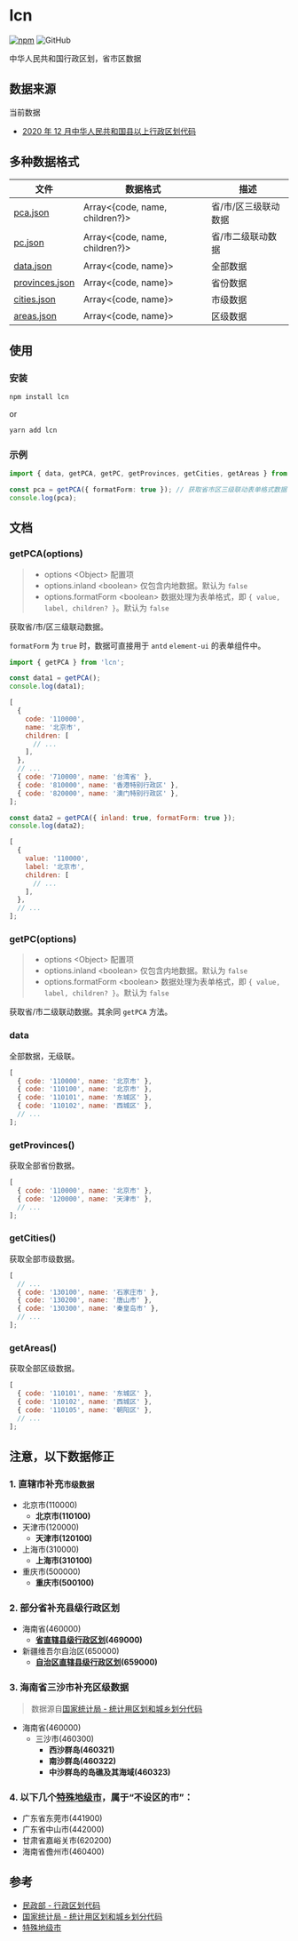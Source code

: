 # lcn

[![npm][npm]][npm-url]
![GitHub](https://img.shields.io/github/license/caijf/lcn.svg)

中华人民共和国行政区划，省市区数据

## 数据来源

当前数据

- [2020 年 12 月中华人民共和国县以上行政区划代码](http://www.mca.gov.cn/article/sj/xzqh/2020/20201201.html)

## 多种数据格式

| 文件             | 数据格式                       | 描述                 |
| ---------------- | ------------------------------ | -------------------- |
| [pca.json]       | Array<{code, name, children?}> | 省/市/区三级联动数据 |
| [pc.json]        | Array<{code, name, children?}> | 省/市二级联动数据    |
| [data.json]      | Array<{code, name}>            | 全部数据             |
| [provinces.json] | Array<{code, name}>            | 省份数据             |
| [cities.json]    | Array<{code, name}>            | 市级数据             |
| [areas.json]     | Array<{code, name}>            | 区级数据             |

## 使用

### 安装

```bash
npm install lcn
```

or

```bash
yarn add lcn
```

### 示例

```typescript
import { data, getPCA, getPC, getProvinces, getCities, getAreas } from 'lcn';

const pca = getPCA({ formatForm: true }); // 获取省市区三级联动表单格式数据
console.log(pca);
```

## 文档

### getPCA(options)

> - options &lt;Object&gt; 配置项
> - options.inland &lt;boolean&gt; 仅包含内地数据。默认为 `false`
> - options.formatForm &lt;boolean&gt; 数据处理为表单格式，即 `{ value, label, children? }`。默认为 `false`

获取省/市/区三级联动数据。

`formatForm` 为 `true` 时，数据可直接用于 `antd` `element-ui` 的表单组件中。

```javascript
import { getPCA } from 'lcn';

const data1 = getPCA();
console.log(data1);

[
  {
    code: '110000',
    name: '北京市',
    children: [
      // ...
    ],
  },
  // ...
  { code: '710000', name: '台湾省' },
  { code: '810000', name: '香港特别行政区' },
  { code: '820000', name: '澳门特别行政区' },
];

const data2 = getPCA({ inland: true, formatForm: true });
console.log(data2);

[
  {
    value: '110000',
    label: '北京市',
    children: [
      // ...
    ],
  },
  // ...
];
```

### getPC(options)

> - options &lt;Object&gt; 配置项
> - options.inland &lt;boolean&gt; 仅包含内地数据。默认为 `false`
> - options.formatForm &lt;boolean&gt; 数据处理为表单格式，即 `{ value, label, children? }`。默认为 `false`

获取省/市二级联动数据。其余同 `getPCA` 方法。

### data

全部数据，无级联。

```javascript
[
  { code: '110000', name: '北京市' },
  { code: '110100', name: '北京市' },
  { code: '110101', name: '东城区' },
  { code: '110102', name: '西城区' },
  // ...
];
```

### getProvinces()

获取全部省份数据。

```javascript
[
  { code: '110000', name: '北京市' },
  { code: '120000', name: '天津市' },
  // ...
];
```

### getCities()

获取全部市级数据。

```javascript
[
  // ...
  { code: '130100', name: '石家庄市' },
  { code: '130200', name: '唐山市' },
  { code: '130300', name: '秦皇岛市' },
  // ...
];
```

### getAreas()

获取全部区级数据。

```javascript
[
  { code: '110101', name: '东城区' },
  { code: '110102', name: '西城区' },
  { code: '110105', name: '朝阳区' },
  // ...
];
```

## 注意，以下数据修正

### 1. 直辖市补充`市级数据`

- 北京市(110000)
  - **北京市(110100)**
- 天津市(120000)
  - **天津市(120100)**
- 上海市(310000)
  - **上海市(310100)**
- 重庆市(500000)
  - **重庆市(500100)**

### 2. 部分省补充县级行政区划

- 海南省(460000)
  - **[省直辖县级行政区划](http://www.stats.gov.cn/tjsj/tjbz/tjyqhdmhcxhfdm/2020/46.html)(469000)**
- 新疆维吾尔自治区(650000)
  - **[自治区直辖县级行政区划](http://www.stats.gov.cn/tjsj/tjbz/tjyqhdmhcxhfdm/2020/65.html)(659000)**

### 3. 海南省三沙市补充区级数据

> 数据源自[国家统计局 - 统计用区划和城乡划分代码](http://www.stats.gov.cn/tjsj/tjbz/tjyqhdmhcxhfdm/2020/46/4603.html)

- 海南省(460000)
  - 三沙市(460300)
    - **西沙群岛(460321)**
    - **南沙群岛(460322)**
    - **中沙群岛的岛礁及其海域(460323)**

### 4. 以下几个[特殊地级市]，属于“不设区的市”：

- 广东省东莞市(441900)
- 广东省中山市(442000)
- 甘肃省嘉峪关市(620200)
- 海南省儋州市(460400)

## 参考

- [民政部 - 行政区划代码]
- [国家统计局 - 统计用区划和城乡划分代码]
- [特殊地级市]

[民政部 - 行政区划代码]: http://www.mca.gov.cn/article/sj/xzqh/2020/
[国家统计局 - 统计用区划和城乡划分代码]: http://www.stats.gov.cn/tjsj/tjbz/tjyqhdmhcxhfdm/
[特殊地级市]: https://baike.baidu.com/item/%E5%9C%B0%E7%BA%A7%E5%B8%82/2089621?fr=aladdin#4_1
[pca.json]: https://github.com/caijf/lcn/tree/master/data/pca.json
[pc.json]: https://github.com/caijf/lcn/tree/master/data/pc.json
[data.json]: https://github.com/caijf/lcn/tree/master/data/data.json
[provinces.json]: https://github.com/caijf/lcn/tree/master/data/provinces.json
[cities.json]: https://github.com/caijf/lcn/tree/master/data/cities.json
[areas.json]: https://github.com/caijf/lcn/tree/master/data/areas.json
[npm]: https://img.shields.io/npm/v/lcn.svg
[npm-url]: https://npmjs.com/package/lcn
